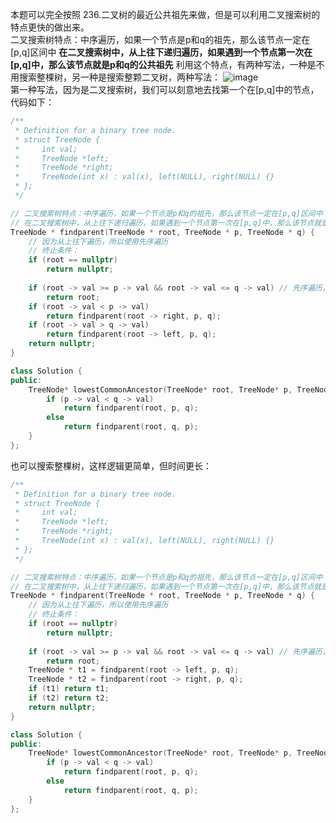 本题可以完全按照 236.二叉树的最近公共祖先来做，但是可以利用二叉搜索树的特点更快的做出来。  
二叉搜索树特点：中序遍历，如果一个节点是p和q的祖先，那么该节点一定在[p,q]区间中
**在二叉搜索树中，从上往下递归遍历，如果遇到一个节点第一次在[p,q]中，那么该节点就是p和q的公共祖先**
利用这个特点，有两种写法，一种是不用搜索整棵树，另一种是搜索整颗二叉树，两种写法：
![image](https://user-images.githubusercontent.com/83362131/210586438-46644e55-af47-4b24-afa6-1aa167f409bf.png)  
第一种写法，因为是二叉搜索树，我们可以刻意地去找第一个在[p,q]中的节点，代码如下：  
```cpp
/**
 * Definition for a binary tree node.
 * struct TreeNode {
 *     int val;
 *     TreeNode *left;
 *     TreeNode *right;
 *     TreeNode(int x) : val(x), left(NULL), right(NULL) {}
 * };
 */

// 二叉搜索树特点：中序遍历，如果一个节点是p和q的祖先，那么该节点一定在[p,q]区间中
// 在二叉搜索树中，从上往下递归遍历，如果遇到一个节点第一次在[p,q]中，那么该节点就是p和q的公共祖先
TreeNode * findparent(TreeNode * root, TreeNode * p, TreeNode * q) {
    // 因为从上往下遍历，所以使用先序遍历
    // 终止条件：
    if (root == nullptr) 
        return nullptr;
    
    if (root -> val >= p -> val && root -> val <= q -> val) // 先序遍历，先判断根节点 
        return root;
    if (root -> val < p -> val)
        return findparent(root -> right, p, q);
    if (root -> val > q -> val) 
        return findparent(root -> left, p, q);
    return nullptr;
}

class Solution {
public:
    TreeNode* lowestCommonAncestor(TreeNode* root, TreeNode* p, TreeNode* q) {
        if (p -> val < q -> val) 
            return findparent(root, p, q);
        else 
            return findparent(root, q, p);
    }
};
```
也可以搜索整棵树，这样逻辑更简单，但时间更长：
```cpp
/**
 * Definition for a binary tree node.
 * struct TreeNode {
 *     int val;
 *     TreeNode *left;
 *     TreeNode *right;
 *     TreeNode(int x) : val(x), left(NULL), right(NULL) {}
 * };
 */

// 二叉搜索树特点：中序遍历，如果一个节点是p和q的祖先，那么该节点一定在[p,q]区间中
// 在二叉搜索树中，从上往下递归遍历，如果遇到一个节点第一次在[p,q]中，那么该节点就是p和q的公共祖先
TreeNode * findparent(TreeNode * root, TreeNode * p, TreeNode * q) {
    // 因为从上往下遍历，所以使用先序遍历
    // 终止条件：
    if (root == nullptr) 
        return nullptr;
    
    if (root -> val >= p -> val && root -> val <= q -> val) // 先序遍历，先判断根节点 
        return root;
    TreeNode * t1 = findparent(root -> left, p, q);
    TreeNode * t2 = findparent(root -> right, p, q);
    if (t1) return t1;
    if (t2) return t2;
    return nullptr;
}

class Solution {
public:
    TreeNode* lowestCommonAncestor(TreeNode* root, TreeNode* p, TreeNode* q) {
        if (p -> val < q -> val) 
            return findparent(root, p, q);
        else 
            return findparent(root, q, p);
    }
};
```
